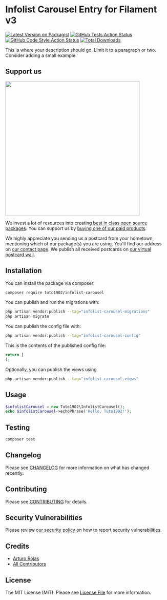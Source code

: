 # Infolist Carousel Entry for Filament v3

[![Latest Version on Packagist](https://img.shields.io/packagist/v/tuto1902/infolist-carousel.svg?style=flat-square)](https://packagist.org/packages/tuto1902/infolist-carousel)
[![GitHub Tests Action Status](https://img.shields.io/github/actions/workflow/status/tuto1902/infolist-carousel/run-tests.yml?branch=main&label=tests&style=flat-square)](https://github.com/tuto1902/infolist-carousel/actions?query=workflow%3Arun-tests+branch%3Amain)
[![GitHub Code Style Action Status](https://img.shields.io/github/actions/workflow/status/tuto1902/infolist-carousel/fix-php-code-style-issues.yml?branch=main&label=code%20style&style=flat-square)](https://github.com/tuto1902/infolist-carousel/actions?query=workflow%3A"Fix+PHP+code+style+issues"+branch%3Amain)
[![Total Downloads](https://img.shields.io/packagist/dt/tuto1902/infolist-carousel.svg?style=flat-square)](https://packagist.org/packages/tuto1902/infolist-carousel)

This is where your description should go. Limit it to a paragraph or two. Consider adding a small example.

## Support us

[<img src="https://github-ads.s3.eu-central-1.amazonaws.com/infolist-carousel.jpg?t=1" width="419px" />](https://spatie.be/github-ad-click/infolist-carousel)

We invest a lot of resources into creating [best in class open source packages](https://spatie.be/open-source). You can support us by [buying one of our paid products](https://spatie.be/open-source/support-us).

We highly appreciate you sending us a postcard from your hometown, mentioning which of our package(s) you are using. You'll find our address on [our contact page](https://spatie.be/about-us). We publish all received postcards on [our virtual postcard wall](https://spatie.be/open-source/postcards).

## Installation

You can install the package via composer:

```bash
composer require tuto1902/infolist-carousel
```

You can publish and run the migrations with:

```bash
php artisan vendor:publish --tag="infolist-carousel-migrations"
php artisan migrate
```

You can publish the config file with:

```bash
php artisan vendor:publish --tag="infolist-carousel-config"
```

This is the contents of the published config file:

```php
return [
];
```

Optionally, you can publish the views using

```bash
php artisan vendor:publish --tag="infolist-carousel-views"
```

## Usage

```php
$infolistCarousel = new Tuto1902\InfolistCarousel();
echo $infolistCarousel->echoPhrase('Hello, Tuto1902!');
```

## Testing

```bash
composer test
```

## Changelog

Please see [CHANGELOG](CHANGELOG.md) for more information on what has changed recently.

## Contributing

Please see [CONTRIBUTING](CONTRIBUTING.md) for details.

## Security Vulnerabilities

Please review [our security policy](../../security/policy) on how to report security vulnerabilities.

## Credits

- [Arturo Rojas](https://github.com/tuto1902)
- [All Contributors](../../contributors)

## License

The MIT License (MIT). Please see [License File](LICENSE.md) for more information.

